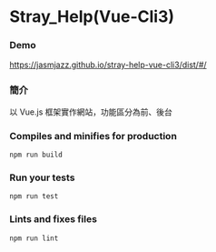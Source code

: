 # Stray_Help(Vue-Cli3)

### Demo

https://jasmjazz.github.io/stray-help-vue-cli3/dist/#/


### 簡介

以 Vue.js 框架實作網站，功能區分為前、後台


### Compiles and minifies for production
```
npm run build
```

### Run your tests
```
npm run test
```

### Lints and fixes files
```
npm run lint
```
